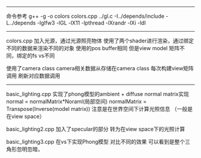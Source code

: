 ***
命令参考
g++ -g -o colors colors.cpp ../gl.c -I../depends/include -L../depends -lglfw3 -lGL -lX11 -lpthread -lXrandr -lXi -ldl
***
colors.cpp
加入光源，通过光源照亮物体
使用了两个shader进行渲染，通过绑定不同的数据来渲染不同的对象
使用的pos buffer相同
但是view model 矩阵不同，绑定的fs vs不同

使用了camera class
camera相关数据从存储在camera class
每次构建view矩阵调用
刷新对应数据调用
***
basic_lighting.cpp
实现了phong模型的ambient + diffuse
normal matrix实现 normal = normalMatrix*Noraml(局部空间)
normalMatrix = Transpose(Inverse(model matrix))
注意是在世界空间下计算光照信息 （一般是在view space）

basic_lighting2.cpp
加入了specular的部分
转为在view space下的光照计算

basic_lighting3.cpp
在vs下实现Phong模型 对比不同的效果
可以看到是整个三角形忽明忽暗，